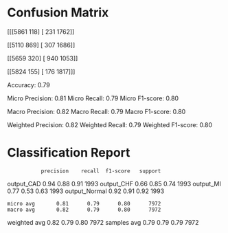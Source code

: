 # Confusion Matrix

[[[5861  118]
  [ 231 1762]]

 [[5110  869]
  [ 307 1686]]

 [[5659  320]
  [ 940 1053]]

 [[5824  155]
  [ 176 1817]]]

Accuracy: 0.79

Micro Precision: 0.81
Micro Recall: 0.79
Micro F1-score: 0.80

Macro Precision: 0.82
Macro Recall: 0.79
Macro F1-score: 0.80

Weighted Precision: 0.82
Weighted Recall: 0.79
Weighted F1-score: 0.80

# Classification Report

               precision    recall  f1-score   support

   output_CAD       0.94      0.88      0.91      1993
   output_CHF       0.66      0.85      0.74      1993
    output_MI       0.77      0.53      0.63      1993
output_Normal       0.92      0.91      0.92      1993

    micro avg       0.81      0.79      0.80      7972
    macro avg       0.82      0.79      0.80      7972
 weighted avg       0.82      0.79      0.80      7972
  samples avg       0.79      0.79      0.79      7972
